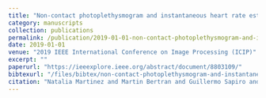 ```yaml
---
title: "Non-contact photoplethysmogram and instantaneous heart rate estimation from infrared face video"
category: manuscripts
collection: publications
permalink: /publication/2019-01-01-non-contact-photoplethysmogram-and-instantaneous-heart-rate-
date: 2019-01-01
venue: "2019 IEEE International Conference on Image Processing (ICIP)"
excerpt: ""
paperurl: "https://ieeexplore.ieee.org/abstract/document/8803109/"
bibtexurl: "/files/bibtex/non-contact-photoplethysmogram-and-instantaneous-heart-rate-.bib"
citation: "Natalia Martinez and Martin Bertran and Guillermo Sapiro and Hau-Tieng Wu. “Non-contact photoplethysmogram and instantaneous heart rate estimation from infrared face video.” 2019 IEEE International Conference on Image Processing (ICIP)."
---
```


<!-- add abstract or notes here -->
